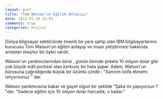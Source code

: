 ```yaml
---
layout: post
title: "Tom Watson'un Eğitim Anlayışı"
date: 2012-01-28 22:01
comments: true
categories: Kişisel
---
```


Dünya bilgisayar sektöründe önemli bir yere sahip olan IBM bilgisayarlarının kurucusu Tom Watson'un eğitim anlayışı ve insan yetiştirmesi hakkında anlatılan meşhur bir öykü vardır.

Watson'un yardımcılarından birisi , günün birinde şirkete 10 milyon dolar gibi çok büyük mâli portresi olan korkunç bir hata yapar.
Adam, Watson'un bürosuna çağrıldığında büyük bir üzüntü içinde ; "Sanırım istifa etmemi istiyorsunuz " der.

Watson yardımcısına bakar ve gayet olgun bir şekilde "Şaka mı yapıyorsun ? "der. "Sadece eğitim için 10 milyon dolar harcadık, o kadar."
